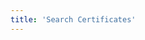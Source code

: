 ```yaml
---
title: 'Search Certificates'
---
```


<script setup lang="ts">
  import TheCertificationSearch from "@/views/authentication/training/certification-search/TheCertificationSearch.vue"
</script>

<TheCertificationSearch />
